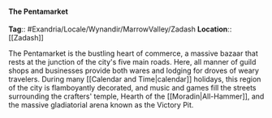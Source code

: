 #### The Pentamarket
**Tag**:: #Exandria/Locale/Wynandir/MarrowValley/Zadash
**Location**:: [[Zadash]]

 The Pentamarket is the bustling heart of commerce, a massive bazaar that rests at the junction of the city's five main roads. Here, all manner of guild shops and businesses provide both wares and lodging for droves of weary travelers. During many [[Calendar and Time|calendar]] holidays, this region of the city is flamboyantly decorated, and music and games fill the streets surrounding the crafters' temple, Hearth of the [[Moradin|All-Hammer]], and the massive gladiatorial arena known as the Victory Pit.
